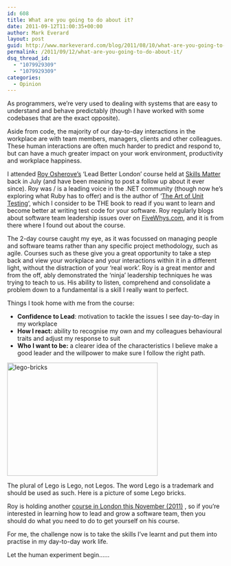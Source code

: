 ```yaml
---
id: 608
title: What are you going to do about it?
date: 2011-09-12T11:00:35+00:00
author: Mark Everard
layout: post
guid: http://www.markeverard.com/blog/2011/08/10/what-are-you-going-to-do-about-it/
permalink: /2011/09/12/what-are-you-going-to-do-about-it/
dsq_thread_id:
  - "1079929309"
  - "1079929309"
categories:
  - Opinion
---
```

As programmers, we&#8217;re very used to dealing with systems that are easy to understand and behave predictably (though I have worked with some codebases that are the exact opposite).

Aside from code, the majority of our day-to-day interactions in the workplace are with team members, managers, clients and other colleagues. These human interactions are often much harder to predict and respond to, but can have a much greater impact on your work environment, productivity and workplace happiness.

I attended <a title="@royosherove" href="http://twitter.com/royosherove" target="_blank">Roy Osherove&#8217;s</a> &#8216;Lead Better London&#8217; course held at <a title="Skills Matter " href="http://skillsmatter.com/" target="_blank">Skills Matter</a> back in July (and have been meaning to post a follow up about it ever since). Roy was / is a leading voice in the .NET community (though now he&#8217;s exploring what Ruby has to offer) and is the author of &#8216;<a title="The Art of Unit Testing" href="http://artofunittesting.com/" target="_blank">The Art of Unit Testing</a>&#8216;, which I consider to be THE book to read if you want to learn and become better at writing test code for your software. Roy regularly blogs about software team leadership issues over on <a title="Five Whys" href="http://www.5whys.com" target="_blank">FiveWhys.com</a>, and it is from there where I found out about the course.

The 2-day course caught my eye, as it was focussed on managing people and software teams rather than any specific project methodology, such as agile. Courses such as these give you a great opportunity to take a step back and view your workplace and your interactions within it in a different light, without the distraction of your &#8216;real work&#8217;. Roy is a great mentor and from the off, ably demonstrated the &#8216;ninja&#8217; leadership techniques he was trying to teach to us. His ability to listen, comprehend and consolidate a problem down to a fundamental is a skill I really want to perfect.

Things I took home with me from the course:

  * **Confidence to Lead**: motivation to tackle the issues I see day-to-day in my workplace
  * **How I react:** ability to recognise my own and my colleagues behavioural traits and adjust my response to suit
  * **Who I want to be:** a clearer idea of the characteristics I believe make a good leader and the willpower to make sure I follow the right path.<figure id="attachment_616" style="width: 350px" class="wp-caption aligncenter">

[<img class="size-full wp-image-616 " title="lego-bricks" src="http://markeverard.azurewebsites.net/wp-content/uploads/2011/08/lego-bricks.jpg" alt="lego-bricks" width="350" height="263" srcset="https://www.markeverard.com/wp-content/uploads/2011/08/lego-bricks.jpg 500w, https://www.markeverard.com/wp-content/uploads/2011/08/lego-bricks-300x225.jpg 300w, https://www.markeverard.com/wp-content/uploads/2011/08/lego-bricks-320x240.jpg 320w" sizes="(max-width: 350px) 100vw, 350px" />](http://markeverard.azurewebsites.net/wp-content/uploads/2011/08/lego-bricks.jpg)<figcaption class="wp-caption-text">The plural of Lego is Lego, not Legos. The word Lego is a trademark and should be used as such. Here is a picture of some Lego bricks.</figcaption></figure> 

Roy is holding another <a title="Two Day Essential Skills Workshop for Software Team Leaders" href="http://5whys.com/courses" target="_blank">course in London this November (2011)</a> , so if you&#8217;re interested in learning how to lead and grow a software team, then you should do what you need to do to get yourself on his course.

For me, the challenge now is to take the skills I&#8217;ve learnt and put them into practise in my day-to-day work life.

Let the human experiment begin&#8230;&#8230;
